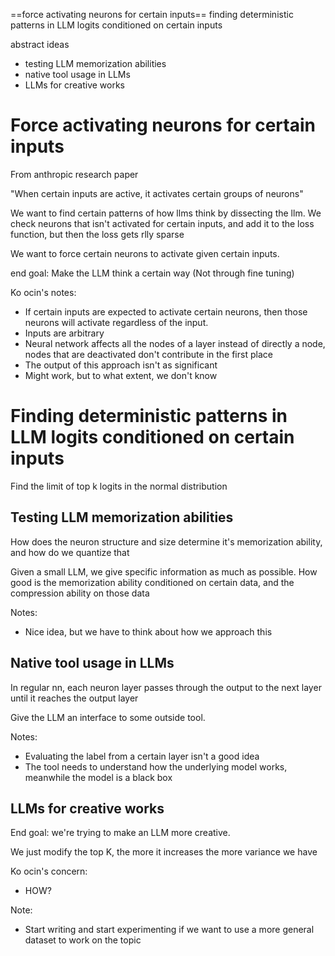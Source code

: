 

==force activating neurons for certain inputs==
finding deterministic patterns in LLM logits conditioned on certain inputs

abstract ideas
- testing LLM memorization abilities
- native tool usage in LLMs
- LLMs for creative works


# Force activating neurons for certain inputs

From anthropic research paper

"When certain inputs are active, it activates certain groups of neurons"

We want to find certain patterns of how llms think by dissecting the llm.
We check neurons that isn't activated for certain inputs, and add it to the loss function, but then the loss gets rlly sparse

We want to force certain neurons to activate given certain inputs.

end goal: Make the LLM think a certain way (Not through fine tuning)

Ko ocin's notes:
- If certain inputs are expected to activate certain neurons, then those neurons will activate regardless of the input.
- Inputs are arbitrary
- Neural network affects all the nodes of a layer instead of directly a node, nodes that are deactivated don't contribute in the first place
- The output of this approach isn't as significant
- Might work, but to what extent, we don't know


# Finding deterministic patterns in LLM logits conditioned on certain inputs

Find the limit of top k logits in the normal distribution


## Testing LLM memorization abilities

How does the neuron structure and size determine it's memorization ability, and how do we quantize that

Given a small LLM, we give specific information as much as possible.
How good is the memorization ability conditioned on certain data, and the compression ability on those data

Notes:
- Nice idea, but we have to think about how we approach this

## Native tool usage in LLMs

In regular nn, each neuron layer passes through the output to the next layer until it reaches the output layer

Give the LLM an interface to some outside tool. 

Notes:
- Evaluating the label from a certain layer isn't a good idea
- The tool needs to understand how the underlying model works, meanwhile the model is a black box


## LLMs for creative works

End goal: we're trying to make an LLM more creative.

We just modify the top K, the more it increases the more variance we have

Ko ocin's concern:
- HOW?


Note:
- Start writing and start experimenting if we want to use a more general dataset to work on the topic
